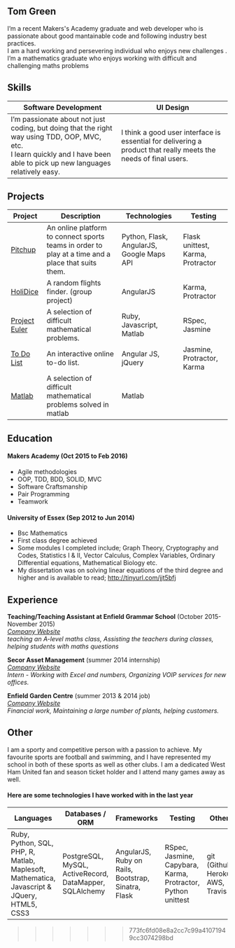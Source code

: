 
## Tom Green

I’m a recent Makers's Academy graduate and web developer who is passionate about good mantainable code and following industry best practices.<br>
I am a hard working and persevering individual who enjoys new challenges .<br>
I’m a mathematics graduate who enjoys working with difficult and challenging maths problems

## Skills

Software Development | UI Design
--- | ---
I’m passionate about not just coding, but doing that the right way using TDD, OOP, MVC, etc.<br> I learn quickly and I have been able to pick up new languages relatively easy. | I think a good user interface is essential for delivering a product that really meets the needs of final users.
## Projects

Project | Description | Technologies | Testing
--- | --- | --- | ---
[Pitchup](https://github.com/Tmgree/pitchup) | An online platform to connect sports teams in order to play at a time and a place that suits them. | Python, Flask, AngularJS, Google Maps API | Flask unittest, Karma, Protractor
[HoliDice](https://github.com/Tmgree/HoliDice) | A random flights finder. (group project) |  AngularJS | Karma, Protractor
[Project Euler](https://github.com/Tmgree/Project_Euler_problems) | A selection of difficult mathematical problems. | Ruby, Javascript, Matlab |  RSpec, Jasmine
[To Do List](https://github.com/Tmgree/todo_challenge) | An interactive online to-do list. | Angular JS, jQuery |  Jasmine, Protractor, Karma
[Matlab](https://github.com/Tmgree/Matlab_labs) | A selection of difficult mathematical problems solved in matlab | Matlab |


## Education

#### Makers Academy (Oct 2015 to Feb 2016)

- Agile methodologies
- OOP, TDD, BDD, SOLID, MVC
- Software Craftsmanship
- Pair Programming
- Teamwork

#### University of Essex (Sep 2012 to Jun 2014)

- Bsc Mathematics
- First class degree achieved
- Some modules I completed include; Graph Theory, Cryptography and Codes, Statistics I & II, Vector Calculus, Complex Variables, Ordinary Differential equations, Mathematical Biology etc.
- My dissertation was on solving linear equations of the third degree and higher and is available to read; http://tinyurl.com/jjt5bfj


## Experience

**Teaching/Teaching Assistant at Enfield Grammar School** (October 2015-November 2015)<br>
_[Company Website](http://www.enfieldgrammar.com/)_<br>
*teaching an A-level maths class, Assisting the teachers during classes, helping students with maths questions*  

**Secor Asset Management** (summer 2014 internship)<br>
_[Company Website](http://www.secor-am.com/)_<br>
*Intern - Working with Excel and numbers, Organizing VOIP services for new offices.*

**Enfield Garden Centre** (summer 2013 & 2014 job)<br>
_[Company Website](http://www.wyevalegardencentres.co.uk/garden-centres/Enfield/K)_<br>
*Financial work, Maintaining a large number of plants, helping customers.*

## Other
I am a sporty and competitive person with a passion to achieve. My favourite sports are football and swimming, and I have represented my school in both of these sports as well as other clubs. I am a dedicated West Ham United fan and season ticket holder and I attend many games away as well.


#### Here are some technologies I have worked with in the last year

| Languages | Databases / ORM | Frameworks  | Testing | Others
|---|---|---|---|---|
| Ruby, Python, SQL, PHP, R, Matlab, Maplesoft, Mathematica, Javascript & JQuery, HTML5, CSS3 | PostgreSQL, MySQL, ActiveRecord, DataMapper, SQLAlchemy | AngularJS, Ruby on Rails, Bootstrap, Sinatra, Flask | RSpec, Jasmine, Capybara, Karma, Protractor, Python unittest | git (Github), Heroku, AWS, Travis


>>>>>>> 773fc6fd08e8a2cc7c99a41071949cc3074298bd
